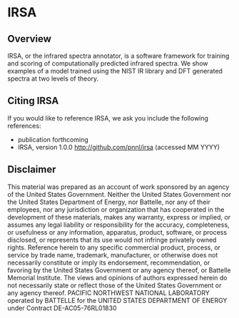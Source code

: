 IRSA
====

Overview
--------
IRSA, or the infrared spectra annotator, is a software framework for training and scoring of computationally predicted infrared spectra. We show examples of a model trained using the NIST IR library and DFT generated spectra at two levels of theory.


Citing IRSA
-------------
If you would like to reference IRSA, we ask you include the following references:

* publication forthcoming
* IRSA, version 1.0.0 http://github.com/pnnl/irsa (accessed MM YYYY)

Disclaimer
----------

This material was prepared as an account of work sponsored by an agency of the United States Government. Neither the United States Government nor the United States Department of Energy, nor Battelle, nor any of their employees, nor any jurisdiction or organization that has cooperated in the development of these materials, makes any warranty, express or implied, or assumes any legal liability or responsibility for the accuracy, completeness, or usefulness or any information, apparatus, product, software, or process disclosed, or represents that its use would not infringe privately owned rights.
Reference herein to any specific commercial product, process, or service by trade name, trademark, manufacturer, or otherwise does not necessarily constitute or imply its endorsement, recommendation, or favoring by the United States Government or any agency thereof, or Battelle Memorial Institute. The views and opinions of authors expressed herein do not necessarily state or reflect those of the United States Government or any agency thereof.
PACIFIC NORTHWEST NATIONAL LABORATORY operated by BATTELLE for the UNITED STATES DEPARTMENT OF ENERGY under Contract DE-AC05-76RL01830
